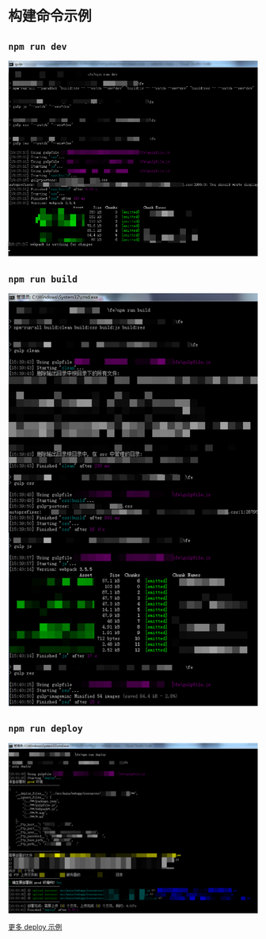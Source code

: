 # 构建命令示例

## `npm run dev`

![npm-run-dev](https://github.com/ufologist/fe-common-build/blob/master/snapshoot/npm-run-dev.png?raw=true)

## `npm run build`

![npm-run-build](https://github.com/ufologist/fe-common-build/blob/master/snapshoot/npm-run-build.png?raw=true)

## `npm run deploy`

![npm-run-deploy](https://github.com/ufologist/fe-common-build/blob/master/snapshoot/npm-run-deploy.png?raw=true)

[更多 deploy 示例](https://github.com/ufologist/fe-common-build/blob/master/task/deploy.md)